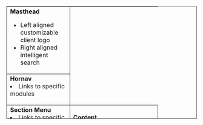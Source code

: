 <table cellpadding='5' border='1' height='300' cellspacing='0' width='100%'>
<blockquote><tr>
<blockquote><td>
<b>Masthead</b>
</blockquote></blockquote><ul><li>Left aligned customizable client logo<br>
</li><li>Right aligned intelligent search</td>
<blockquote></tr>
<tr>
<blockquote><td>
<b>Hornav</b>
</blockquote></blockquote></li><li>Links to specific modules<br>
<blockquote></td>
</blockquote><blockquote></tr>
<tr>
<blockquote><td width='150'>
<b>Section Menu</b>
</blockquote></blockquote></li><li>Links to specific sections based on module<br>
<blockquote></td>
<td>
<b>Content</b>
</blockquote></li><li>based on specific section<br>
<blockquote></td>
</blockquote><blockquote></tr>
<tr>
<blockquote><td>
<b>Footer</b>
</blockquote></blockquote></li><li>Copyright information<br>
</li><li>Powered by information</td>
<blockquote></tr>
</table>